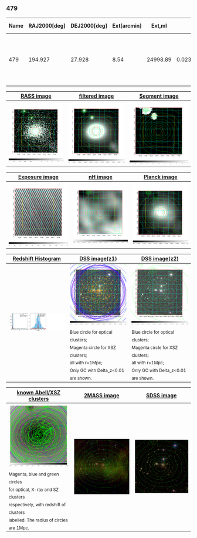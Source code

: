 <div STYLE="page-break-after: always;"></div>

### 479

|Name|RAJ2000[deg]|DEJ2000[deg] |Ext[arcmin]| Ext,ml | z | z_src| C|GC(XSZ,Delta_z<0.01)| GC(OPT,Delta_z<0.01)|GC| R_sig[arcmin] | R500[arcmin] | R500[Mpc]| CRsig[c/s] | CR500[c/s] |L500[1E44 erg/s]|F500[1E-12 erg/s/cm^2]| M500[1E14 Msun]|Tx[keV]|Cnt_sig|Beta|Rc[arcmin]|Comment|Alias|
|---|---|---|---|---|---|------|---|--------|---------|----------|---|---|---|---|---|---|---|---|---|---|---|---|---|---|
|479| 194.927| 27.928| 8.54| 24998.89| 0.0235(0.005)| z1, z_xsz| B| L03, MCXC, PSZ2, Tar, XB| A, N, Zw| A, C, F20, L03, MCXC, N, PSZ2, Tar, W, XB| 52.975| 42.129| 1.199| 14.301(0.188)| 13.834(0.182)| 3.546(0.020)| 282.278(1.630)| 5.01(0.01)| 5.83(0.01)| 7728.6| 0.751(-0.009+0.009)| 11.449(-0.212+0.216)| -| k567|

|[RASS image](../image/479/479_img.pdf)|[filtered image](../image/479/479_fil.pdf)|[Segment image](../image/479/479_seg.pdf)|
|-------------------|--------------------|-------------------|
| <img src="../image/479/479_img.png" width="300">  | <img src="../image/479/479_fil.png" width="300">   | <img src="../image/479/479_seg.png" width="300">  |

|[Exposure image](../image/479/479_mex.pdf)| [nH image](../image/479/479_nh.pdf)| [Planck image](../image/479/479_p.pdf)|
|-------------------|--------------------|-------------------|
|<img src="../image/479/479_mex.png" width="300">   | <img src="../image/479/479_nh.png" width="300">    | <img src="../image/479/479_p.png" width="300"> |

|[Redshift Histogram](../image/479/479_zg.pdf) | [DSS image(z1)](../image/479/479_dss_z1.pdf)      |  [DSS image(z2)](../image/479/479_dss_z2.pdf)    |
|-------------------|--------------------|-------------------|
|<img src="../image/479/479_zg.png" width="300"> |<img src="../image/479/479_dss_z1.png" width="300"> <sub><br>Blue circle for optical clusters; <br>Magenta circle for XSZ clusters; <br>all with r=1Mpc; <br>Only GC with Delta_z<0.01 are shown. </sub>| <img src="../image/479/479_dss_z2.png" width="300"><sub><br>Blue circle for optical clusters; <br>Magenta circle for XSZ clusters; <br>all with r=1Mpc; <br>Only GC with Delta_z<0.01 are shown. </sub> |

|[known Abell/XSZ clusters](../image/479/479_gc.pdf) | [2MASS image](../image/479/479_2mass.pdf)      |[SDSS image](../image/479/479_sdss.pdf)   |
|-------------------|-------------------|-------------------|
|<img src=../image/479/479_gc.png width="300"> <br><sub>Magenta, blue and green circles <br>for optical, X-ray and SZ clusters <br>respectively, with redshift of clusters <br>labelled. The radius of circles <br>are 1Mpc.</sub>|<img src="../image/479/479_2mass.png" width="300">  | <img src="../image/479/479_sdss.png" width="300">  |




